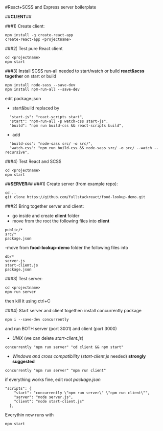 #React+SCSS and Express server boilerplate


##**CLIENT**##

###1) Create client:
```
npm install -g create-react-app
create-react-app <projectname>
```

###2) Test pure React client
```
cd <projectname>
npm start
```

###3) Install SCSS
run-all needed to start/watch or build **react&scss together** on start or build
```
npm install node-sass --save-dev
npm install npm-run-all --save-dev
```
edit package.json
  - start&build replaced by
  ```
    "start-js": "react-scripts start",
    "start": "npm-run-all -p watch-css start-js",
    "build": "npm run build-css && react-scripts build",
  ```
  - add
  ```
    "build-css": "node-sass src/ -o src/",
    "watch-css": "npm run build-css && node-sass src/ -o src/ --watch --recursive",
  ```

###4) Test React and SCSS
```
cd <projectname>
npm start
```


##**SERVER**##
###1) Create server (from example repo):
```
cd ..
git clone https://github.com/fullstackreact/food-lookup-demo.git
```

###2) Bring together server and client:
- go inside **<projectname>** and create **client** folder
- move from the **<projectname>** root the following files into **client**
```
public/*
src/*
package.json
```
-move from **food-lookup-demo** folder the following files into **<projectname>**
```
db/*
server.js
start-client.js
package.json
```

###3) Test server:
```
cd <projectname>
npm run server
```
then kill it using ctrl+C

###4) Start server and client together:
install concurrently package
```
npm i --save-dev concurrently
```
and run BOTH server (port 3001) and client (port 3000)
 - *UNIX* (we can delete *start-client.js*)
  ```
  concurrently "npm run server" "cd client && npm start"
  ```
  - *Windows and cross compatibility* (*start-client.js* needed) **strongly suggested**
  ```
  concurrently "npm run server" "npm run client"
  ```

if everything works fine, edit root *package.json*
```
"scripts": {
    "start": "concurrently \"npm run server\" \"npm run client\"",
    "server": "node server.js",
    "client": "node start-client.js"
  },
```

Everythin now runs with
```
npm start
```
